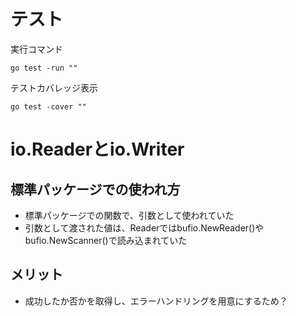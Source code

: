 # テスト

実行コマンド
```
go test -run ""
```

テストカバレッジ表示
```
go test -cover ""
```

# io.Readerとio.Writer
## 標準パッケージでの使われ方
- 標準パッケージでの関数で、引数として使われていた
- 引数として渡された値は、Readerではbufio.NewReader()やbufio.NewScanner()で読み込まれていた

## メリット
- 成功したか否かを取得し、エラーハンドリングを用意にするため？
